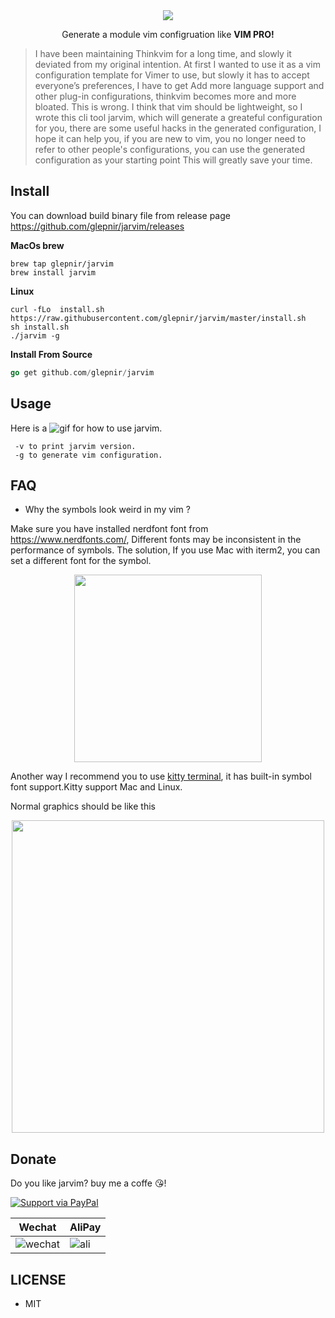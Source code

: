 <div align="center">
<img src="https://user-images.githubusercontent.com/41671631/88163611-81c1e880-cc45-11ea-80a0-75fb9ba40b87.png">
<p>Generate a module vim configruation like <strong>VIM PRO!</strong></p>
</div>

> I have been maintaining Thinkvim for a long time, and slowly it deviated from my original intention. At first I wanted
> to use it as a vim configuration template for Vimer to use, but slowly it has to accept everyone’s preferences, I have
> to get Add more language support and other plug-in configurations, thinkvim becomes more and more bloated. This is wrong.
> I think that vim should be lightweight, so I wrote this cli tool jarvim, which will generate a greateful configuration
> for you, there are some useful hacks in the generated configuration, I hope it can help you, if you are new to vim, you
> no longer need to refer to other people's configurations, you can use the generated configuration as your starting point
> This will greatly save your time.

## Install

You can download build binary file from release page https://github.com/glepnir/jarvim/releases

**MacOs brew**

```console
brew tap glepnir/jarvim
brew install jarvim
```

**Linux**

```console
curl -fLo  install.sh https://raw.githubusercontent.com/glepnir/jarvim/master/install.sh
sh install.sh
./jarvim -g
```

**Install From Source**

```go
go get github.com/glepnir/jarvim
```

## Usage

Here is a ![gif](https://user-images.githubusercontent.com/41671631/88197321-ddf03100-cc74-11ea-8f36-e14b3619d6c0.gif) for how to use jarvim.

```
 -v to print jarvim version.
 -g to generate vim configuration.
```

## FAQ

- Why the symbols look weird in my vim ?

Make sure you have installed nerdfont font from https://www.nerdfonts.com/, Different fonts may be inconsistent in the performance of symbols.
The solution, If you use Mac with iterm2, you can set a different font for the symbol.

<center>
  <img src="https://user-images.githubusercontent.com/41671631/88161810-0c551880-cc43-11ea-9699-17150cd7813a.png" height="300", weight="300"/>
</center>

Another way I recommend you to use [kitty terminal](https://github.com/kovidgoyal/kitty), it has built-in symbol font support.Kitty support
Mac and Linux.

Normal graphics should be like this

<center>
  <img src="https://user-images.githubusercontent.com/41671631/88163626-8c7c7d80-cc45-11ea-9912-97d63e21c026.png" height="500", weight="800"/>
</center>

## Donate

Do you like jarvim? buy me a coffe 😘!

[![Support via PayPal](https://cdn.rawgit.com/twolfson/paypal-github-button/1.0.0/dist/button.svg)](https://www.paypal.me/bobbyhub)

| Wechat                                                                                                          | AliPay                                                                                                       |
| --------------------------------------------------------------------------------------------------------------- | ------------------------------------------------------------------------------------------------------------ |
| ![wechat](https://user-images.githubusercontent.com/41671631/84404718-c8312a00-ac39-11ea-90d7-ee679fbb3705.png) | ![ali](https://user-images.githubusercontent.com/41671631/84403276-1a714b80-ac38-11ea-8607-8492df84e516.png) |

## LICENSE

- MIT
